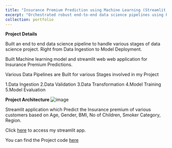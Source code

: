 ```yaml
---
title: "Insurance Premium Prediction using Machine Learning (Streamlit, Batch Predictions)"
excerpt: "Orchestrated robust end-to-end data science pipelines using Python, handling data ingestion, data validation, data preprocessing, model training, and model deployment using Streamlit to ensure accurate fraud prediction."
collection: portfolio
---
```


**Project Details**

Built an end to end data science pipeline to handle various stages of data science project. Right from Data Ingestion to Model Deployment.

Built Machine learning model and streamlit web web application for Insurance Premium Predictions.

Various Data Pipelines are Built for various Stages involved in my Project

1.Data Ingestion
2.Data Validation
3.Data Transformation
4.Model Training
5.Model Evaluation

**Project Architecture**
![image](https://github.com/sriramsripada20s/portfolio.github.io/assets/49833524/75735cf6-54db-4ce9-b8ab-c1be040e79de)


Streamlit application which Predict the Insurance premium of various customers based on Age, Gender, BMI, No of Children, Smoker Category, Region.

Click [here](https://premiumpredictionml-6qbcnzg5tpe6xp4t77at3u.streamlit.app/) to access my streamlit app.

You can find the Project code [here](https://github.com/sriramsripada20s/Premium_Prediction_ML)


